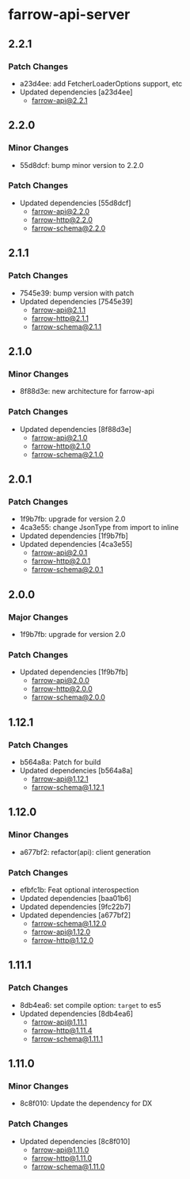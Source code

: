# farrow-api-server

## 2.2.1

### Patch Changes

- a23d4ee: add FetcherLoaderOptions support, etc
- Updated dependencies [a23d4ee]
  - farrow-api@2.2.1

## 2.2.0

### Minor Changes

- 55d8dcf: bump minor version to 2.2.0

### Patch Changes

- Updated dependencies [55d8dcf]
  - farrow-api@2.2.0
  - farrow-http@2.2.0
  - farrow-schema@2.2.0

## 2.1.1

### Patch Changes

- 7545e39: bump version with patch
- Updated dependencies [7545e39]
  - farrow-api@2.1.1
  - farrow-http@2.1.1
  - farrow-schema@2.1.1

## 2.1.0

### Minor Changes

- 8f88d3e: new architecture for farrow-api

### Patch Changes

- Updated dependencies [8f88d3e]
  - farrow-api@2.1.0
  - farrow-http@2.1.0
  - farrow-schema@2.1.0

## 2.0.1

### Patch Changes

- 1f9b7fb: upgrade for version 2.0
- 4ca3e55: change JsonType from import to inline
- Updated dependencies [1f9b7fb]
- Updated dependencies [4ca3e55]
  - farrow-api@2.0.1
  - farrow-http@2.0.1
  - farrow-schema@2.0.1

## 2.0.0

### Major Changes

- 1f9b7fb: upgrade for version 2.0

### Patch Changes

- Updated dependencies [1f9b7fb]
  - farrow-api@2.0.0
  - farrow-http@2.0.0
  - farrow-schema@2.0.0

## 1.12.1

### Patch Changes

- b564a8a: Patch for build
- Updated dependencies [b564a8a]
  - farrow-api@1.12.1
  - farrow-schema@1.12.1

## 1.12.0

### Minor Changes

- a677bf2: refactor(api): client generation

### Patch Changes

- efbfc1b: Feat optional interospection
- Updated dependencies [baa01b6]
- Updated dependencies [9fc22b7]
- Updated dependencies [a677bf2]
  - farrow-schema@1.12.0
  - farrow-api@1.12.0
  - farrow-http@1.12.0

## 1.11.1

### Patch Changes

- 8db4ea6: set compile option: `target` to es5
- Updated dependencies [8db4ea6]
  - farrow-api@1.11.1
  - farrow-http@1.11.4
  - farrow-schema@1.11.1

## 1.11.0

### Minor Changes

- 8c8f010: Update the dependency for DX

### Patch Changes

- Updated dependencies [8c8f010]
  - farrow-api@1.11.0
  - farrow-http@1.11.0
  - farrow-schema@1.11.0
